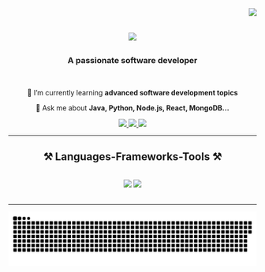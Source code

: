 <img align="right" src="https://visitor-badge.laobi.icu/badge?page_id=salesp07.salesp07" />

<h1 align="center">
    <img src="https://readme-typing-svg.herokuapp.com/?font=Righteous&size=35&center=true&vCenter=true&width=500&height=70&duration=4000&lines=Hi+There!+👋;+I'm+Priya+Patel!;" />
</h1>

<h3 align="center">A passionate software developer</h3>

<br/>

<div align="center">
 
 
 🌱 I’m currently learning **advanced software development topics**

💬 Ask me about **Java, Python, Node.js, React, MongoDB...**


 </div>
 
<div align="center"> 
  <a href="mailto:priyapatelsp3012@gmail.com">
    <img src="https://img.shields.io/badge/Gmail-333333?style=for-the-badge&logo=gmail&logoColor=red" />
  </a>
  <a href="https://www.linkedin.com/in/priyapatelsp/" target="_blank">
    <img src="https://img.shields.io/badge/LinkedIn-0077B5?style=for-the-badge&logo=linkedin&logoColor=white" target="_blank" />
  </a>
  <a href="https://leetcode.com/u/PriyaPatelsp/" target="_blank">
     <img src="https://img.shields.io/badge/Leetcode-FF5722?style=for-the-badge&logo=leetcode&logoColor=white" target="_blank" /> 
  </a>
</div>

 <hr/>
 
<h2 align="center">⚒️ Languages-Frameworks-Tools ⚒️</h2>
<br/>
<div align="center">
    <img src="https://skillicons.dev/icons?i=react,bootstrap,html,css,vscode,github,git" />
    <img src="https://skillicons.dev/icons?i=java,nodejs,python,javascript,express,mongodb,c,mysql" /><br>
</div>

<br/>
 <hr/>
<picture>
  <source media="(prefers-color-scheme: dark)" srcset="https://raw.githubusercontent.com/priyapatelsp/priyapatelsp/output/github-contribution-grid-snake-dark.svg">
  <source media="(prefers-color-scheme: dark)" srcset="https://raw.githubusercontent.com/priyapatelsp/priyapatelsp/output/github-contribution-grid-snake.svg">
  <img alt="github contribution grid snake animation" src="https://raw.githubusercontent.com/priyapatelsp/priyapatelsp/output/github-contribution-grid-snake.svg">
</picture>


<br/>
